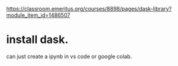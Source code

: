 https://classroom.emeritus.org/courses/8898/pages/dask-library?module_item_id=1486507

# install dask. 
can just create a ipynb in vs code or google colab.